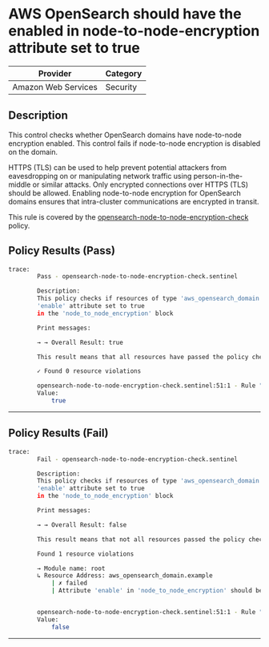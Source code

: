 # AWS OpenSearch should have the enabled in node-to-node-encryption attribute set to true

| Provider            | Category  |
| ------------------- | --------  |
| Amazon Web Services |  Security |

## Description

This control checks whether OpenSearch domains have node-to-node encryption enabled. This control fails if node-to-node encryption is disabled on the domain.

HTTPS (TLS) can be used to help prevent potential attackers from eavesdropping on or manipulating network traffic using person-in-the-middle or similar attacks. Only encrypted connections over HTTPS (TLS) should be allowed. Enabling node-to-node encryption for OpenSearch domains ensures that intra-cluster communications are encrypted in transit.

This rule is covered by the [opensearch-node-to-node-encryption-check](https://github.com/hashicorp/policy-library-NIST-Policy-Set-for-AWS-Terraform/blob/main/policies/opensearch/opensearch-node-to-node-encryption-check.sentinel) policy.

## Policy Results (Pass)

```bash
trace:
        Pass - opensearch-node-to-node-encryption-check.sentinel

        Description:
        This policy checks if resources of type 'aws_opensearch_domain' have the
        'enable' attribute set to true
        in the 'node_to_node_encryption' block

        Print messages:

        → → Overall Result: true

        This result means that all resources have passed the policy check for the policy opensearch-node-to-node-encryption-check.

        ✓ Found 0 resource violations

        opensearch-node-to-node-encryption-check.sentinel:51:1 - Rule "main"
        Value:
            true
```

---

## Policy Results (Fail)

```bash
trace:
        Fail - opensearch-node-to-node-encryption-check.sentinel

        Description:
        This policy checks if resources of type 'aws_opensearch_domain' have the
        'enable' attribute set to true
        in the 'node_to_node_encryption' block

        Print messages:

        → → Overall Result: false

        This result means that not all resources passed the policy check and the protected behavior is not allowed for the policy opensearch-node-to-node-encryption-check.

        Found 1 resource violations

        → Module name: root
        ↳ Resource Address: aws_opensearch_domain.example
            | ✗ failed
            | Attribute 'enable' in 'node_to_node_encryption' should be true for AWS OpenSearch Domain. Refer to https://docs.aws.amazon.com/securityhub/latest/userguide/opensearch-controls.html#opensearch-3 for more details.


        opensearch-node-to-node-encryption-check.sentinel:51:1 - Rule "main"
        Value:
            false
```

---
